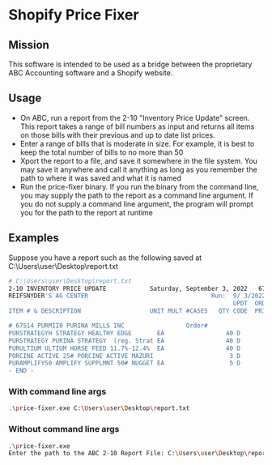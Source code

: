 # Shopify Price Fixer

## Mission

This software is intended to be used as a bridge between the proprietary ABC Accounting software and a Shopify website. 

## Usage

- On ABC, run a report from the 2-10 "Inventory Price Update" screen. This report takes a range of bill numbers as input and returns all items on those bills with their previous and up to date list prices. 
- Enter a range of bills that is moderate in size. For example, it is best to keep the total number of bills to no more than 50
- Xport the report to a file, and save it somewhere in the file system. You may save it anywhere and call it anything as long as you remember the path to where it was saved and what it is named
- Run the price-fixer binary. If you run the binary from the command line, you may supply the path to the report as a command line argument. If you do not supply a command line argument, the program will prompt you for the path to the report at runtime

## Examples

Suppose you have a report such as the following saved at C:\Users\user\Desktop\report.txt
```bash
# C:\Users\user\Desktop\report.txt
2-10 INVENTORY PRICE UPDATE            Saturday, September 3, 2022   67514     1
REIFSNYDER'S AG CENTER                                  Run:  9/ 3/2022  1:05 PM
                                                              UPDT  ORDER    BILL      OLD  NEW COST   %      OLD      NEW  %
ITEM # & DESCRIPTION                   UNIT MULT #CASES   QTY CODE  PRICE    PRICE     COST +FREIGHT   CHG    LIST     LIST MARKUP

# 67514 PURMII0 PURINA MILLS INC                 Order#
PURSTRATEGYH STRATEGY HEALTHY EDGE       EA                 40 D           20.9423  21.3423  20.9423   -2    24.25    24.25    16
PURSTRATEGY PURINA STRATEGY  (reg. Strat EA                 40 D           19.6619  20.1119  19.6619   -2    22.85    22.85    16
PURULTIUM ULTIUM HORSE FEED 11.7%-12.4%  EA                 40 D           25.8408  26.2908  25.8408   -2    28.85    28.85    12
PORCINE ACTIVE 25# PORCINE ACTIVE MAZURI                     3 D           14.6082  14.8382  14.6082   -2    18.49    18.49    27
PURAMPLIFY50 AMPLIFY SUPPLMNT 50# NUGGET EA                  5 D           44.5133  44.9633  44.5133   -1    52.99    52.99    19
- END -
```

### With command line args

```bash
.\price-fixer.exe C:\Users\user\Desktop\report.txt
```

### Without command line args

```bash
.\price-fixer.exe
Enter the path to the ABC 2-10 Report File: C:\Users\user\Desktop\report.txt
```
